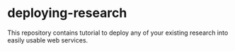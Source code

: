 # deploying-research
This repository contains tutorial to deploy any of your existing research into easily usable web services.
